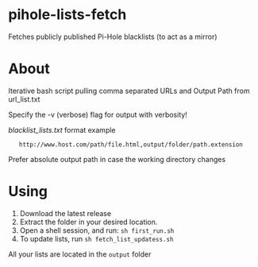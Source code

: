 # pihole-lists-fetch
Fetches publicly published Pi-Hole blacklists (to act as a mirror)

# About
Iterative bash script pulling comma separated URLs and Output Path from url_list.txt

Specify the -v (verbose) flag for output with verbosity!

*blacklist_lists.txt* format example
```
   http://www.host.com/path/file.html,output/folder/path.extension
```
Prefer absolute output path in case the working directory changes

# Using
1. Download the latest release
2. Extract the folder in your desired location.
3. Open a shell session, and run: ```sh first_run.sh```
4. To update lists, run ```sh fetch_list_updatess.sh```

All your lists are located in the ```output``` folder